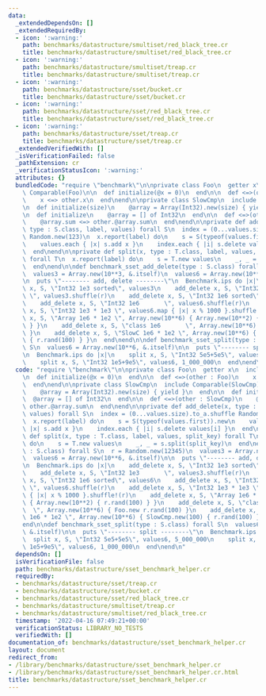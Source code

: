```yaml
---
data:
  _extendedDependsOn: []
  _extendedRequiredBy:
  - icon: ':warning:'
    path: benchmarks/datastructure/smultiset/red_black_tree.cr
    title: benchmarks/datastructure/smultiset/red_black_tree.cr
  - icon: ':warning:'
    path: benchmarks/datastructure/smultiset/treap.cr
    title: benchmarks/datastructure/smultiset/treap.cr
  - icon: ':warning:'
    path: benchmarks/datastructure/sset/bucket.cr
    title: benchmarks/datastructure/sset/bucket.cr
  - icon: ':warning:'
    path: benchmarks/datastructure/sset/red_black_tree.cr
    title: benchmarks/datastructure/sset/red_black_tree.cr
  - icon: ':warning:'
    path: benchmarks/datastructure/sset/treap.cr
    title: benchmarks/datastructure/sset/treap.cr
  _extendedVerifiedWith: []
  _isVerificationFailed: false
  _pathExtension: cr
  _verificationStatusIcon: ':warning:'
  attributes: {}
  bundledCode: "require \"benchmark\"\n\nprivate class Foo\n  getter x\n  include\
    \ Comparable(Foo)\n\n  def initialize(@x = 0)\n  end\n\n  def <=>(other : Foo)\n\
    \    x <=> other.x\n  end\nend\n\nprivate class SlowCmp\n  include Comparable(SlowCmp)\n\
    \n  def initialize(size)\n    @array = Array(Int32).new(size) { yield }\n  end\n\
    \n  def initialize\n    @array = [] of Int32\n  end\n\n  def <=>(other : SlowCmp)\n\
    \    @array.sum <=> other.@array.sum\n  end\nend\n\nprivate def add_delete(x,\
    \ type : S.class, label, values) forall S\n  index = (0...values.size).to_a.shuffle\
    \ Random.new(123)\n  x.report(label) do\n    s = S(typeof(values.first)).new\n\
    \    values.each { |x| s.add x }\n    index.each { |i| s.delete values[i] }\n\
    \  end\nend\n\nprivate def split(x, type : T.class, label, values, split_key)\
    \ forall T\n  x.report(label) do\n    s = T.new values\n    _, _ = s.split(split_key)\n\
    \  end\nend\n\ndef benchmark_sset_add_delete(type : S.class) forall S\n  r = Random.new(12345)\n\
    \  values3 = Array.new(10**3, &.itself)\n  values6 = Array.new(10**6, &.itself)\n\
    \n  puts \"-------- add, delete --------\"\n  Benchmark.ips do |x|\n    add_delete\
    \ x, S, \"Int32 1e3 sorted\", values3\n    add_delete x, S, \"Int32 1e3      \
    \ \", values3.shuffle(r)\n    add_delete x, S, \"Int32 1e6 sorted\", values6\n\
    \    add_delete x, S, \"Int32 1e6       \", values6.shuffle(r)\n    add_delete\
    \ x, S, \"Int32 1e3 * 1e3 \", values6.map { |x| x % 1000 }.shuffle!(r)\n    add_delete\
    \ x, S, \"Array 1e6 * 1e2 \", Array.new(10**6) { Array.new(10**2) { r.rand(100)\
    \ } }\n    add_delete x, S, \"class 1e6       \", Array.new(10**6) { Foo.new r.rand(100)\
    \ }\n    add_delete x, S, \"SlowC 1e6 * 1e2 \", Array.new(10**6) { SlowCmp.new(100)\
    \ { r.rand(100) } }\n  end\nend\n\ndef benchmark_sset_split(type : S.class) forall\
    \ S\n  values6 = Array.new(10**6, &.itself)\n\n  puts \"-------- split --------\"\
    \n  Benchmark.ips do |x|\n    split x, S, \"Int32 5e5+5e5\", values6, 5_000_000\n\
    \    split x, S, \"Int32 1e5+9e5\", values6, 1_000_000\n  end\nend\n"
  code: "require \"benchmark\"\n\nprivate class Foo\n  getter x\n  include Comparable(Foo)\n\
    \n  def initialize(@x = 0)\n  end\n\n  def <=>(other : Foo)\n    x <=> other.x\n\
    \  end\nend\n\nprivate class SlowCmp\n  include Comparable(SlowCmp)\n\n  def initialize(size)\n\
    \    @array = Array(Int32).new(size) { yield }\n  end\n\n  def initialize\n  \
    \  @array = [] of Int32\n  end\n\n  def <=>(other : SlowCmp)\n    @array.sum <=>\
    \ other.@array.sum\n  end\nend\n\nprivate def add_delete(x, type : S.class, label,\
    \ values) forall S\n  index = (0...values.size).to_a.shuffle Random.new(123)\n\
    \  x.report(label) do\n    s = S(typeof(values.first)).new\n    values.each {\
    \ |x| s.add x }\n    index.each { |i| s.delete values[i] }\n  end\nend\n\nprivate\
    \ def split(x, type : T.class, label, values, split_key) forall T\n  x.report(label)\
    \ do\n    s = T.new values\n    _, _ = s.split(split_key)\n  end\nend\n\ndef benchmark_sset_add_delete(type\
    \ : S.class) forall S\n  r = Random.new(12345)\n  values3 = Array.new(10**3, &.itself)\n\
    \  values6 = Array.new(10**6, &.itself)\n\n  puts \"-------- add, delete --------\"\
    \n  Benchmark.ips do |x|\n    add_delete x, S, \"Int32 1e3 sorted\", values3\n\
    \    add_delete x, S, \"Int32 1e3       \", values3.shuffle(r)\n    add_delete\
    \ x, S, \"Int32 1e6 sorted\", values6\n    add_delete x, S, \"Int32 1e6      \
    \ \", values6.shuffle(r)\n    add_delete x, S, \"Int32 1e3 * 1e3 \", values6.map\
    \ { |x| x % 1000 }.shuffle!(r)\n    add_delete x, S, \"Array 1e6 * 1e2 \", Array.new(10**6)\
    \ { Array.new(10**2) { r.rand(100) } }\n    add_delete x, S, \"class 1e6     \
    \  \", Array.new(10**6) { Foo.new r.rand(100) }\n    add_delete x, S, \"SlowC\
    \ 1e6 * 1e2 \", Array.new(10**6) { SlowCmp.new(100) { r.rand(100) } }\n  end\n\
    end\n\ndef benchmark_sset_split(type : S.class) forall S\n  values6 = Array.new(10**6,\
    \ &.itself)\n\n  puts \"-------- split --------\"\n  Benchmark.ips do |x|\n  \
    \  split x, S, \"Int32 5e5+5e5\", values6, 5_000_000\n    split x, S, \"Int32\
    \ 1e5+9e5\", values6, 1_000_000\n  end\nend\n"
  dependsOn: []
  isVerificationFile: false
  path: benchmarks/datastructure/sset_benchmark_helper.cr
  requiredBy:
  - benchmarks/datastructure/sset/treap.cr
  - benchmarks/datastructure/sset/bucket.cr
  - benchmarks/datastructure/sset/red_black_tree.cr
  - benchmarks/datastructure/smultiset/treap.cr
  - benchmarks/datastructure/smultiset/red_black_tree.cr
  timestamp: '2022-04-16 07:49:21+00:00'
  verificationStatus: LIBRARY_NO_TESTS
  verifiedWith: []
documentation_of: benchmarks/datastructure/sset_benchmark_helper.cr
layout: document
redirect_from:
- /library/benchmarks/datastructure/sset_benchmark_helper.cr
- /library/benchmarks/datastructure/sset_benchmark_helper.cr.html
title: benchmarks/datastructure/sset_benchmark_helper.cr
---
```

